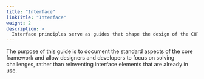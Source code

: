 ```yaml
---
title: "Interface"
linkTitle: "Interface"
weight: 2
description: >
  Interface principles serve as guides that shape the design of the CHT and provide support in effective implementation.
---
```


The purpose of this guide is to document the standard aspects of the core framework and allow designers and developers to focus on solving challenges, rather than reinventing interface elements that are already in use.
